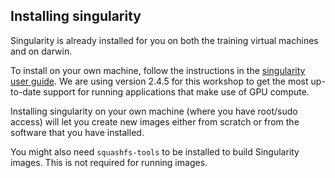 ## Installing singularity

Singularity is already installed for you on both the training virtual machines and on darwin.

To install on your own machine, follow the instructions in the [singularity user guide](https://singularity.lbl.gov/docs-quick-start-installation). We are using version 2.4.5 for this workshop to get the most up-to-date support for running applications that make use of GPU compute.

Installing singularity on your own machine (where you have root/sudo access) will let you create new images either from scratch or from the software that you have installed.

You might also need `squashfs-tools` to be installed to build Singularity images. This is not required for running images.

